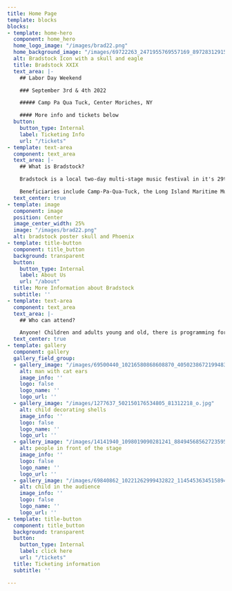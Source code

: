 ```yaml
---
title: Home Page
template: blocks
blocks:
- template: home-hero
  component: home_hero
  home_logo_image: "/images/brad22.png"
  home_background_image: "/images/69722263_2471955769557169_8972831291510620160_n.jpg"
  alt: Bradstock Icon with a skull and eagle
  title: Bradstock XXIX
  text_area: |-
    ## Labor Day Weekend

    ### September 3rd & 4th 2022

    ##### Camp Pa Qua Tuck, Center Moriches, NY

    #### More info and tickets below
  button:
    button_type: Internal
    label: Ticketing Info
    url: "/tickets"
- template: text-area
  component: text_area
  text_area: |-
    ## What is Bradstock?

    Bradstock is a local two-day multi-stage music festival in it's 29th year. Bradstock showcases local performers & artisans. Our mission since Bradstock I is that a good time should be had by all. Friends of Bradstock, Inc is a 501c3 not for profit organization run by volunteers.  Proceeds from Bradstock are donated to local Long Island charitable organization.

    Beneficiaries include Camp-Pa-Qua-Tuck, the Long Island Maritime Museum, Friends of Connetquot River State Park, the Sayville Kiwanis Club, G.R.O.W., WUSB, They Often Cry Out, the Unbroken Chain Foundation, the Sayville Village Improvement Society, the Bayport and West Sayville Civic Associations and the Peconic Baykeeper.
  text_center: true
- template: image
  component: image
  position: Center
  image_center_width: 25%
  image: "/images/brad22.png"
  alt: bradstock poster skull and Phoenix
- template: title-button
  component: title_button
  background: transparent
  button:
    button_type: Internal
    label: About Us
    url: "/about"
  title: More Information about Bradstock
  subtitle: ''
- template: text-area
  component: text_area
  text_area: |-
    ## Who can attend?

    Anyone! Children and adults young and old, there is programming for everyone. More information on the lineups found [**here**](/lineup "lineup"). Ticketing can be found at the link below.
  text_center: true
- template: gallery
  component: gallery
  gallery_field_group:
  - gallery_image: "/images/69500440_10216580868608870_4050238672199483392_n.jpg"
    alt: man with cat ears
    image_info: ''
    logo: false
    logo_name: ''
    logo_url: ''
  - gallery_image: "/images/1277637_502150176534805_81312218_o.jpg"
    alt: child decorating shells
    image_info: ''
    logo: false
    logo_name: ''
    logo_url: ''
  - gallery_image: "/images/14141940_1098019090281241_8849456856272359599_n.jpg"
    alt: people in front of the stage
    image_info: ''
    logo: false
    logo_name: ''
    logo_url: ''
  - gallery_image: "/images/69840862_10221262999432822_1145453634515894272_n.jpg"
    alt: child in the audience
    image_info: ''
    logo: false
    logo_name: ''
    logo_url: ''
- template: title-button
  component: title_button
  background: transparent
  button:
    button_type: Internal
    label: click here
    url: "/tickets"
  title: Ticketing information
  subtitle: ''

---
```

